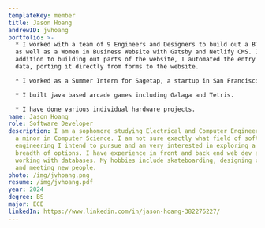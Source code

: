 ```yaml
---
templateKey: member
title: Jason Hoang
andrewID: jvhoang
portfolio: >-
  * I worked with a team of 9 Engineers and Designers to build out a BTG website
  as well as a Women in Business Website with Gatsby and Netlify CMS. In
  addition to building out parts of the website, I automated the entry of member
  data, porting it directly from forms to the website.

  * I worked as a Summer Intern for Sagetap, a startup in San Francisco. I created a panel that ran sentiment analysis on call transcripts to provide structure for a large database of products discussed over thousands of calls.

  * I﻿ built java based arcade games including Galaga and Tetris.

  * I have done various individual hardware projects.
name: Jason Hoang
role: Software Developer
description: I am a sophomore studying Electrical and Computer Engineering with
  a minor in Computer Science. I am not sure exactly what field of software
  engineering I intend to pursue and am very interested in exploring a wide
  breadth of options. I have experience in front and back end web dev as well as
  working with databases. My hobbies include skateboarding, designing clothing,
  and meeting new people.
photo: /img/jvhoang.png
resume: /img/jvhoang.pdf
year: 2024
degree: BS
major: ECE
linkedIn: https://www.linkedin.com/in/jason-hoang-382276227/
---
```

